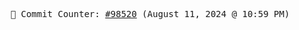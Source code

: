 <p align="center">
    <samp>
        📮 Commit Counter: <a href="https://github.com/Javascript-void0/Javascript-void0/commits/main">#98520</a> (August 11, 2024 @ 10:59 PM)
    </samp>
</p>